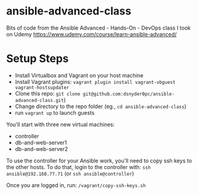# ansible-advanced-class
Bits of code from the Ansible Advanced - Hands-On - DevOps class I took on Udemy
https://www.udemy.com/course/learn-ansible-advanced/

# Setup Steps
- Install Virtualbox and Vagrant on your host machine
- Install Vagrant plugins: `vagrant plugin install vagrant-vbguest vagrant-hostsupdater`
- Clone this repo: `git clone git@github.com:dsnyder0pc/ansible-advanced-class.git`)
- Change directory to the repo folder (eg., `cd ansible-advanced-class`)
- run `vagrant up` to launch guests

You'll start with three new virtual machines:
- controller
- db-and-web-server1
- db-and-web-server2

To use the controller for your Ansible work, you'll need to copy
ssh keys to the other hosts. To do that, login to the controller
with: `ssh ansible@192.168.77.71` (or `ssh ansible@controller`)

Once you are logged in, run: `/vagrant/copy-ssh-keys.sh`
